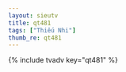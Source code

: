 ```yaml
--- 
layout: sieutv
title: qt481
tags: ["Thiếu Nhi"]
thumb_re: qt481
---
```

{% include tvadv key="qt481" %} 
